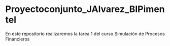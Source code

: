 # Proyectoconjunto_JAlvarez_BIPimentel
En este repositorio realizaremos la tarea 1 del curso Simulación de Procesos Financieros
